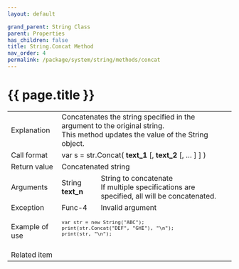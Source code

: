 ```yaml
---
layout: default

grand_parent: String Class
parent: Properties
has_children: false
title: String.Concat Method
nav_order: 4
permalink: /package/system/string/methods/concat
---
```

# {{ page.title }}

<table>
  <tr>
    <td>Explanation</td>
    <td colspan="2">Concatenates the string specified in the argument to the original string.<br>This method updates the value of the String object.</td>
  </tr>
  <tr>
    <td>Call format</td>
    <td colspan="2">var s = str.Concat( <b>text_1</b> [, <b>text_2</b> [, … ] ] )</td>
  </tr>
  <tr>
    <td>Return value</td>
    <td colspan="2">Concatenated string</td>
  </tr>  
  <tr>
    <td>Arguments</td>
    <td>String <b>text_n</b></td>
    <td>String to concatenate<br>If multiple specifications are specified, all will be concatenated.</td>
  </tr>
  <tr>
    <td>Exception</td>
    <td>Func-4</td>
    <td>Invalid argument</td>
  </tr>
  <tr>
    <td>Example of use</td>
    <td colspan="2"><code><pre>
var str = new String("ABC");
print(str.Concat("DEF", "GHI"), "\n");
print(str, "\n");
    </pre></code></td>
  </tr>
  <tr>
    <td>Related item</td>
    <td colspan="2"></td>
  </tr>
</table>